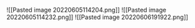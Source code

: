 ![[Pasted image 20220605114204.png]]
![[Pasted image 20220605114232.png]]
![[Pasted image 20220606191922.png]]